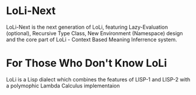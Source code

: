 # LoLi-Next
LoLi-Next is the next generation of LoLi, featuring Lazy-Evaluation (optional), Recursive Type Class, New Environment (Namespace) design and the core part of LoLi - Context Based Meaning Inferrence system.

# For Those Who Don't Know LoLi
LoLi is a Lisp dialect which combines the features of LISP-1 and LISP-2 with a polymophic Lambda Calculus implementaion
